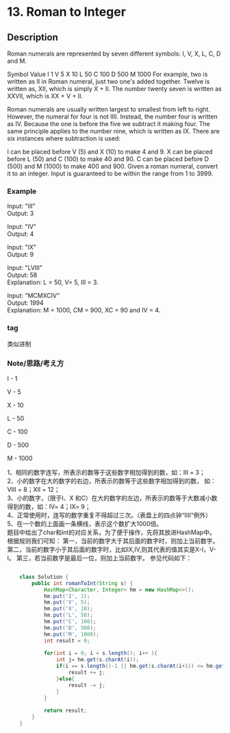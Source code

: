 # 13. Roman to Integer

## Description

Roman numerals are represented by seven different symbols: I, V, X, L, C, D and M.

Symbol       Value
I             1
V             5
X             10
L             50
C             100
D             500
M             1000
For example, two is written as II in Roman numeral, just two one's added together. Twelve is written as, XII, which is simply X + II. The number twenty seven is written as XXVII, which is XX + V + II.

Roman numerals are usually written largest to smallest from left to right. However, the numeral for four is not IIII. Instead, the number four is written as IV. Because the one is before the five we subtract it making four. The same principle applies to the number nine, which is written as IX. There are six instances where subtraction is used:

I can be placed before V (5) and X (10) to make 4 and 9. 
X can be placed before L (50) and C (100) to make 40 and 90. 
C can be placed before D (500) and M (1000) to make 400 and 900.
Given a roman numeral, convert it to an integer. Input is guaranteed to be within the range from 1 to 3999.

### Example
Input: "III"  
Output: 3

Input: "IV"  
Output: 4

Input: "IX"  
Output: 9

Input: "LVIII"  
Output: 58  
Explanation: L = 50, V= 5, III = 3.


Input: "MCMXCIV"  
Output: 1994  
Explanation: M = 1000, CM = 900, XC = 90 and IV = 4.


### tag 
类似进制

### Note/思路/考え方

I - 1

V - 5

X - 10

L - 50

C - 100 

D - 500

M - 1000

1、相同的数字连写，所表示的数等于这些数字相加得到的数，如：Ⅲ = 3；  
2、小的数字在大的数字的右边，所表示的数等于这些数字相加得到的数， 如：Ⅷ = 8；Ⅻ = 12；  
3、小的数字，（限于Ⅰ、X 和C）在大的数字的左边，所表示的数等于大数减小数得到的数，如：Ⅳ= 4；Ⅸ= 9；  
4、正常使用时，连写的数字重复不得超过三次。（表盘上的四点钟“IIII”例外）  
5、在一个数的上面画一条横线，表示这个数扩大1000倍。  
题目中给出了char和int的对应关系，为了便于操作，先将其放进HashMap中。
根据规则我们可知：
第一，当前的数字大于其后面的数字时，则加上当前数字。
第二，当前的数字小于其后面的数字时，比如IX,IV,则其代表的值其实是X-I，V-I。
第三，若当前数字是最后一位，则加上当前数字。
参见代码如下：
```java

    class Solution {
	    public int romanToInt(String s) {
	        HashMap<Character, Integer> hm = new HashMap<>();
	        hm.put('I', 1);
	        hm.put('V', 5);
	        hm.put('X', 10);
	        hm.put('L', 50);
	        hm.put('C', 100);
	        hm.put('D', 500);
	        hm.put('M', 1000);
	        int result = 0;
	        
	        for(int i = 0; i < s.length(); i++ ){
	            int j= hm.get(s.charAt(i));
	            if(i == s.length()-1 || hm.get(s.charAt(i+1)) <= hm.get(s.charAt(i))){
	                result += j;
	            }else{
	                result -= j;
	            }
	        }
	        
	        return result;
	    }
    }
```